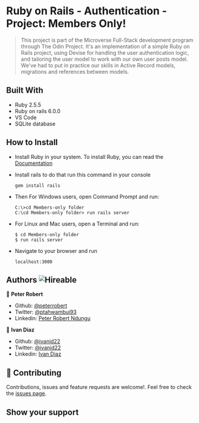 # Ruby on Rails - Authentication - Project: Members Only!
> This project is part of the Microverse Full-Stack development program through The Odin Project.
> It's an implementation of a simple Ruby on Rails project, using Devise for handling the user authentication logic, and tailoring the user model to work with our own user posts model. We've had to put in practice our skills in Active Record models, migrations and references between models.

## Built With

- Ruby 2.5.5
- Ruby on rails 6.0.0
- VS Code
- SQLite database

## How to Install

- Install Ruby in your system. To install Ruby, you can read the [Documentation](https://www.ruby-lang.org/en/documentation/installation/)
- Install rails to do that run this command in your console
    ``` 
    gem install rails

    ``` 
- Then For Windows users, open Command Prompt and run:
    ```console
    C:\>cd Members-only folder
    C:\cd Members-only folder> run rails server
    ```
- For Linux and Mac users, open a Terminal and run:
    ```console
    $ cd Members-only folder
    $ run rails server
    ``` 
- Navigate to your browser and run
 
   ```
   localhost:3000

   ```

## Authors  ![Hireable](https://img.shields.io/badge/HIREABLE-YES-yellowgreen&?style=for-the-badge)

👤 **Peter Robert**

- Github: [@peterrobert](https://github.com/peterrobert)
- Twitter: [@ptahwambui93](https://twitter.com/Ptahwambui93)
- Linkedin: [Peter Robert Ndungu](https://www.linkedin.com/in/peter-rob-ndungu/)

👤 **Ivan Diaz**

- Github: [@ivanid22](https://github.com/ivanid22)
- Twitter: [@ivanid22](https://twitter.com/ivanid22)
- Linkedin: [Ivan Diaz](www.linkedin.com/in/ivanid22)

## 🤝 Contributing

Contributions, issues and feature requests are welcome!. Feel free to check the [issues page](issues/).

## Show your support